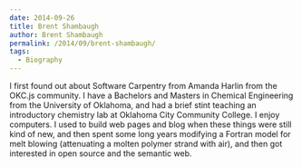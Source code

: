 ```yaml
---
date: 2014-09-26
title: Brent Shambaugh
author: Brent Shambaugh
permalink: /2014/09/brent-shambaugh/
tags:
  - Biography
---
```

I first found out about Software Carpentry from Amanda Harlin from the OKC.js community. I have a Bachelors and Masters in Chemical Engineering from the University of Oklahoma, and had a brief stint teaching an introductory chemistry lab at Oklahoma City Community College. I enjoy computers. I used to build web pages and blog when these things were still kind of new, and then spent some long years modifying a Fortran model for melt blowing (attenuating a molten polymer strand with air), and then got interested in open source and the semantic web.
